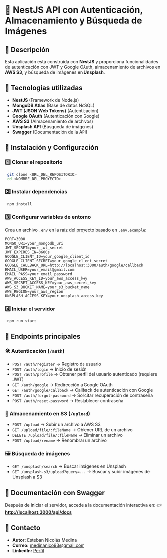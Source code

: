 # 🚀 NestJS API con Autenticación, Almacenamiento y Búsqueda de Imágenes

## 📌 Descripción
Esta aplicación está construida con **NestJS** y proporciona funcionalidades de autenticación con JWT y Google OAuth, almacenamiento de archivos en **AWS S3**, y búsqueda de imágenes en **Unsplash**.

## 🔧 Tecnologías utilizadas
- **NestJS** (Framework de Node.js)
- **MongoDB Atlas** (Base de datos NoSQL)
- **JWT (JSON Web Tokens)** (Autenticación)
- **Google OAuth** (Autenticación con Google)
- **AWS S3** (Almacenamiento de archivos)
- **Unsplash API** (Búsqueda de imágenes)
- **Swagger** (Documentación de la API)

## 🚀 Instalación y Configuración

### 1️⃣ Clonar el repositorio
```bash
 git clone <URL_DEL_REPOSITORIO>
 cd <NOMBRE_DEL_PROYECTO>
```

### 2️⃣ Instalar dependencias
```bash
 npm install
```

### 3️⃣ Configurar variables de entorno
Crea un archivo `.env` en la raíz del proyecto basado en `.env.example`:

```plaintext
PORT=3000
MONGO_URI=your_mongodb_uri
JWT_SECRET=your_jwt_secret
JWT_EXPIRES_IN=3600s
GOOGLE_CLIENT_ID=your_google_client_id
GOOGLE_CLIENT_SECRET=your_google_client_secret
GOOGLE_CALLBACK_URL=http://localhost:3000/auth/google/callback
EMAIL_USER=your_email@gmail.com
EMAIL_PASS=your_email_password
AWS_ACCESS_KEY_ID=your_aws_access_key
AWS_SECRET_ACCESS_KEY=your_aws_secret_key
AWS_S3_BUCKET_NAME=your_s3_bucket_name
AWS_REGION=your_aws_region
UNSPLASH_ACCESS_KEY=your_unsplash_access_key
```


### 4️⃣ Iniciar el servidor
```bash
 npm run start
```

## 📖 Endpoints principales

### 🛠️ **Autenticación** (`/auth`)
- `POST /auth/register` → Registro de usuario
- `POST /auth/login` → Inicio de sesión
- `POST /auth/profile` → Obtener perfil del usuario autenticado (requiere JWT)
- `GET /auth/google` → Redirección a Google OAuth
- `GET /auth/google/callback` → Callback de autenticación con Google
- `POST /auth/forgot-password` → Solicitar recuperación de contraseña
- `POST /auth/reset-password` → Restablecer contraseña

### 📂 **Almacenamiento en S3** (`/upload`)
- `POST /upload` → Subir un archivo a AWS S3
- `GET /upload/file/:fileName` → Obtener URL de un archivo
- `DELETE /upload/file/:fileName` → Eliminar un archivo
- `POST /upload/rename` → Renombrar un archivo

### 🖼️ **Búsqueda de imágenes**
- `GET /unsplash/search` → Buscar imágenes en Unsplash
- `GET /unsplash-s3/upload?query=...` → Buscar y subir imágenes de Unsplash a S3

## 📜 Documentación con Swagger
Después de iniciar el servidor, accede a la documentación interactiva en:
👉 **[http://localhost:3000/api/docs](http://localhost:3000/api/docs)**

## 👤 Contacto

- **Autor:** Esteban Nicolás Medina
- **Correo:** [medinanico93@gmail.com](mailto:medinanico93@gmail.com)
- **LinkedIn:** [Perfil](https://www.linkedin.com/in/esteban-nicolas-medina-men/)
